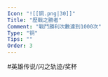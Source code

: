 ```yaml
---
Icon: "![[铜.png|30]]"
Title: "歷戰之勝者"
Comment: "戰鬥勝利次數達到1000次"
Type: "铜"
Tips: ""
Order: 3
---
```


#英雄传说/闪之轨迹/奖杯 
